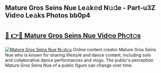 ## Mature Gros Seins Nue Le𝚊k𝚎d N𝚞𝚍e - Part-u3Z Vid𝚎o Le𝚊ks Photos bb0p4

# <h2><a href="http://fb2pbl.evod.top/?m=Mature+Gros+Seins+Nue">🔗 👉🔴 Mature Gros Seins Nue Vid𝚎o Ph𝚘t𝚘s</a></h2>

[![Mature Gros Seins Nue N𝚞d𝚎s](https://i.imgur.com/8V9OHl7.gif)](http://fb2pbl.evod.top/?m=Mature+Gros+Seins+Nue)
Online content creator Mature Gros Seins Nue who is known for sharing lifestyle and dance content, including solo and collaborative dance performances and vlogs. The public's perception Mature Gros Seins Nue of a public figure can change over time. 
